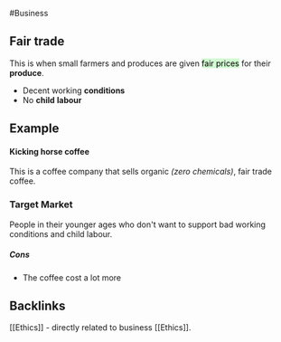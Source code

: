 #Business 
## Fair trade

This is when small farmers and produces are given <mark style="background: #BBFABBA6;">fair prices</mark> for their **produce**.

- Decent working **conditions**
- No **child** **labour**

## Example

#### Kicking horse coffee
 
This is a coffee company that sells organic *(zero chemicals)*,  fair trade coffee.
### Target Market
People in their younger ages who don't want to support bad working conditions and child labour.
##### Cons
- The coffee cost a lot more



## Backlinks
[[Ethics]] - directly related to business [[Ethics]].